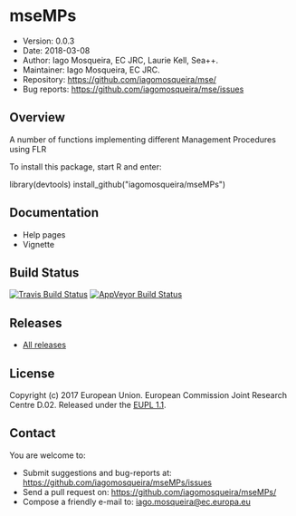 # mseMPs
- Version: 0.0.3
- Date: 2018-03-08
- Author: Iago Mosqueira, EC JRC, Laurie Kell, Sea++.
- Maintainer: Iago Mosqueira, EC JRC.
- Repository: <https://github.com/iagomosqueira/mse/>
- Bug reports: <https://github.com/iagomosqueira/mse/issues>

## Overview
A number of functions implementing different Management Procedures using FLR

To install this package, start R and enter:

  library(devtools)
  install_github("iagomosqueira/mseMPs")

## Documentation
- Help pages
- Vignette

## Build Status
[![Travis Build Status](https://travis-ci.org/iagomosqueira/mseMPs.svg?branch=master)](https://travis-ci.org/iagomosqueira/mseMPs)
[![AppVeyor Build Status](https://ci.appveyor.com/api/projects/status/github/iagomosqueira/mseMPs?branch=master&svg=true)](https://ci.appveyor.com/project/iagomosqueira/mseMPs)

## Releases
- [All releases](https://github.com/iagomosqueira/mseMPs/releases/)

## License
Copyright (c) 2017 European Union. European Commission Joint Research Centre D.02. Released under the [EUPL 1.1](https://joinup.ec.europa.eu/community/eupl/og_page/eupl).

## Contact
You are welcome to:

- Submit suggestions and bug-reports at: <https://github.com/iagomosqueira/mseMPs/issues>
- Send a pull request on: <https://github.com/iagomosqueira/mseMPs/>
- Compose a friendly e-mail to: <iago.mosqueira@ec.europa.eu>
